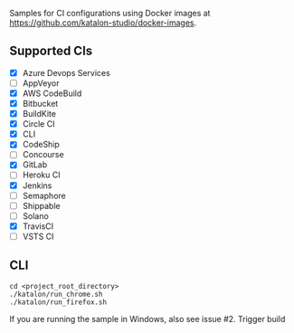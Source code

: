 Samples for CI configurations using Docker images at https://github.com/katalon-studio/docker-images.

## Supported CIs

- [x] Azure Devops Services
- [ ] AppVeyor
- [x] AWS CodeBuild
- [x] Bitbucket
- [x] BuildKite
- [x] Circle CI
- [x] CLI
- [x] CodeShip
- [ ] Concourse
- [x] GitLab
- [ ] Heroku CI
- [x] Jenkins
- [ ] Semaphore
- [ ] Shippable
- [ ] Solano
- [x] TravisCI
- [ ] VSTS CI

## CLI

    cd <project_root_directory>
    ./katalon/run_chrome.sh
    ./katalon/run_firefox.sh
    
If you are running the sample in Windows, also see issue #2.
Trigger build